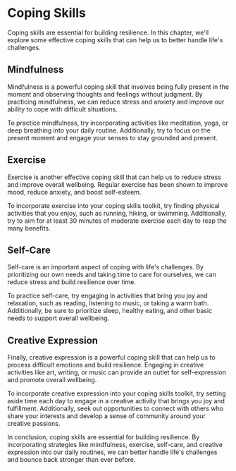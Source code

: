 Coping Skills
========================

Coping skills are essential for building resilience. In this chapter, we'll explore some effective coping skills that can help us to better handle life's challenges.

Mindfulness
-----------

Mindfulness is a powerful coping skill that involves being fully present in the moment and observing thoughts and feelings without judgment. By practicing mindfulness, we can reduce stress and anxiety and improve our ability to cope with difficult situations.

To practice mindfulness, try incorporating activities like meditation, yoga, or deep breathing into your daily routine. Additionally, try to focus on the present moment and engage your senses to stay grounded and present.

Exercise
--------

Exercise is another effective coping skill that can help us to reduce stress and improve overall wellbeing. Regular exercise has been shown to improve mood, reduce anxiety, and boost self-esteem.

To incorporate exercise into your coping skills toolkit, try finding physical activities that you enjoy, such as running, hiking, or swimming. Additionally, try to aim for at least 30 minutes of moderate exercise each day to reap the many benefits.

Self-Care
---------

Self-care is an important aspect of coping with life's challenges. By prioritizing our own needs and taking time to care for ourselves, we can reduce stress and build resilience over time.

To practice self-care, try engaging in activities that bring you joy and relaxation, such as reading, listening to music, or taking a warm bath. Additionally, be sure to prioritize sleep, healthy eating, and other basic needs to support overall wellbeing.

Creative Expression
-------------------

Finally, creative expression is a powerful coping skill that can help us to process difficult emotions and build resilience. Engaging in creative activities like art, writing, or music can provide an outlet for self-expression and promote overall wellbeing.

To incorporate creative expression into your coping skills toolkit, try setting aside time each day to engage in a creative activity that brings you joy and fulfillment. Additionally, seek out opportunities to connect with others who share your interests and develop a sense of community around your creative passions.

In conclusion, coping skills are essential for building resilience. By incorporating strategies like mindfulness, exercise, self-care, and creative expression into our daily routines, we can better handle life's challenges and bounce back stronger than ever before.
